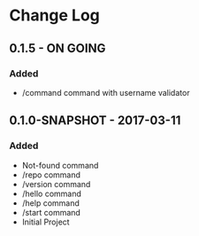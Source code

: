 # Change Log

## 0.1.5 - ON GOING
### Added
- /command command with username validator

## 0.1.0-SNAPSHOT - 2017-03-11
### Added
- Not-found command
- /repo command
- /version command
- /hello command
- /help command
- /start command
- Initial Project
